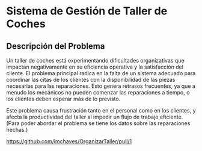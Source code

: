 # Sistema de Gestión de Taller de Coches

## Descripción del Problema
Un taller de coches está experimentando dificultades organizativas que impactan negativamente en su eficiencia operativa y la satisfacción del cliente. El problema principal radica en la falta de un sistema adecuado para coordinar las citas de los clientes con la disponibilidad de las piezas necesarias para las reparaciones. Esto genera retrasos frecuentes, ya que a menudo los mecánicos no pueden comenzar las reparaciones a tiempo, o los clientes deben esperar más de lo previsto.

Este problema causa frustración tanto en el personal como en los clientes, y afecta la productividad del taller al impedir un flujo de trabajo eficiente. (Para poder abordar el problema se tiene los datos sobre las reparaciones hechas.)

https://github.com/lmchaves/OrganizarTaller/pull/1
